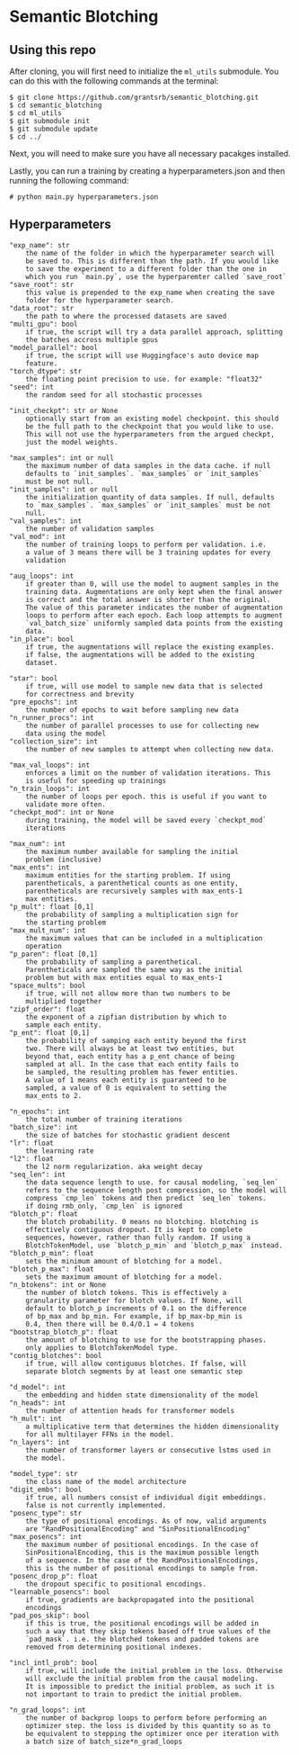 # Semantic Blotching

## Using this repo
After cloning, you will first need to initialize the `ml_utils`
submodule. You can do this with the following commands at the terminal:

    $ git clone https://github.com/grantsrb/semantic_blotching.git
    $ cd semantic_blotching
    $ cd ml_utils
    $ git submodule init
    $ git submodule update
    $ cd ../

Next, you will need to make sure you have all necessary pacakges
installed.

Lastly, you can run a training by creating a hyperparameters.json and
then running the following command:

    # python main.py hyperparameters.json

## Hyperparameters

    "exp_name": str
        the name of the folder in which the hyperparameter search will
        be saved to. This is different than the path. If you would like
        to save the experiment to a different folder than the one in
        which you run `main.py`, use the hyperparemter called `save_root`
    "save_root": str
        this value is prepended to the exp_name when creating the save
        folder for the hyperparameter search.
    "data_root": str
        the path to where the processed datasets are saved
    "multi_gpu": bool
        if true, the script will try a data parallel approach, splitting
        the batches accross multiple gpus
    "model_parallel": bool
        if true, the script will use Huggingface's auto device map
        feature.
    "torch_dtype": str
        the floating point precision to use. for example: "float32"
    "seed": int
        the random seed for all stochastic processes

    "init_checkpt": str or None
        optionally start from an existing model checkpoint. this should
        be the full path to the checkpoint that you would like to use.
        This will not use the hyperparameters from the argued checkpt,
        just the model weights.

    "max_samples": int or null
        the maximum number of data samples in the data cache. if null
        defaults to `init_samples`. `max_samples` or `init_samples`
        must be not null.
    "init_samples": int or null
        the initialization quantity of data samples. If null, defaults
        to `max_samples`. `max_samples` or `init_samples` must be not
        null.
    "val_samples": int
        the number of validation samples
    "val_mod": int
        the number of training loops to perform per validation. i.e.
        a value of 3 means there will be 3 training updates for every
        validation

    "aug_loops": int
        if greater than 0, will use the model to augment samples in the
        training data. Augmentations are only kept when the final answer
        is correct and the total answer is shorter than the original.
        The value of this parameter indicates the number of augmentation
        loops to perform after each epoch. Each loop attempts to augment
        `val_batch_size` uniformly sampled data points from the existing
        data.
    "in_place": bool
        if true, the augmentations will replace the existing examples.
        if false, the augmentations will be added to the existing
        dataset.

    "star": bool
        if true, will use model to sample new data that is selected
        for correctness and brevity
    "pre_epochs": int
        the number of epochs to wait before sampling new data
    "n_runner_procs": int
        the number of parallel processes to use for collecting new
        data using the model
    "collection_size": int
        the number of new samples to attempt when collecting new data.

    "max_val_loops": int
        enforces a limit on the number of validation iterations. This
        is useful for speeding up trainings
    "n_train_loops": int
        the number of loops per epoch. this is useful if you want to
        validate more often.
    "checkpt_mod": int or None
        during training, the model will be saved every `checkpt_mod`
        iterations

    "max_num": int
        the maximum number available for sampling the initial
        problem (inclusive)
    "max_ents": int
        maximum entities for the starting problem. If using
        parentheticals, a parenthetical counts as one entity,
        parentheticals are recursively samples with max_ents-1
        max entities.
    "p_mult": float [0,1]
        the probability of sampling a multiplication sign for
        the starting problem
    "max_mult_num": int
        the maximum values that can be included in a multiplication
        operation
    "p_paren": float [0,1]
        the probability of sampling a parenthetical.
        Parentheticals are sampled the same way as the initial
        problem but with max entities equal to max_ents-1
    "space_mults": bool
        if true, will not allow more than two numbers to be
        multiplied together
    "zipf_order": float
        the exponent of a zipfian distribution by which to
        sample each entity.
    "p_ent": float [0,1]
        the probability of samping each entity beyond the first
        two. There will always be at least two entities, but
        beyond that, each entity has a p_ent chance of being
        sampled at all. In the case that each entity fails to
        be sampled, the resulting problem has fewer entities.
        A value of 1 means each entity is guaranteed to be
        sampled, a value of 0 is equivalent to setting the
        max_ents to 2.

    "n_epochs": int
        the total number of training iterations
    "batch_size": int
        the size of batches for stochastic gradient descent
    "lr": float
        the learning rate
    "l2": float
        the l2 norm regularization. aka weight decay
    "seq_len": int
        the data sequence length to use. for causal modeling, `seq_len`
        refers to the sequence length post compression, so the model will
        compress `cmp_len` tokens and then predict `seq_len` tokens.
        if doing rmb_only, `cmp_len` is ignored
    "blotch_p": float
        the blotch probability. 0 means no blotching. blotching is
        effectively contiguous dropout. It is kept to complete
        sequences, however, rather than fully random. If using a
        BlotchTokenModel, use `blotch_p_min` and `blotch_p_max` instead.
    "blotch_p_min": float
        sets the minimum amount of blotching for a model.
    "blotch_p_max": float
        sets the maximum amount of blotching for a model.
    "n_btokens": int or None
        the number of blotch tokens. This is effectively a
        granularity parameter for blotch values. If None, will
        default to blotch_p increments of 0.1 on the difference
        of bp_max and bp_min. For example, if bp_max-bp_min is
        0.4, then there will be 0.4/0.1 = 4 tokens
    "bootstrap_blotch_p": float
        the amount of blotching to use for the bootstrapping phases.
        only applies to BlotchTokenModel type.
    "contig_blotches": bool
        if true, will allow contiguous blotches. If false, will
        separate blotch segments by at least one semantic step

    "d_model": int
        the embedding and hidden state dimensionality of the model
    "n_heads": int
        the number of attention heads for transformer models
    "h_mult": int
        a multiplicative term that determines the hidden dimensionality
        for all multilayer FFNs in the model.
    "n_layers": int
        the number of transformer layers or consecutive lstms used in
        the model.

    "model_type": str
        the class name of the model architecture
    "digit_embs": bool
        if true, all numbers consist of individual digit embeddings.
        false is not currently implemented.
    "posenc_type": str
        the type of positional encodings. As of now, valid arguments
        are "RandPositionalEncoding" and "SinPositionalEncoding"
    "max_posencs": int
        the maximum number of positional encodings. In the case of
        SinPositionalEncoding, this is the maximum possible length
        of a sequence. In the case of the RandPositionalEncodings,
        this is the number of positional encodings to sample from.
    "posenc_drop_p": float
        the dropout specific to positional encodings.
    "learnable_posencs": bool
        if true, gradients are backpropagated into the positional
        encodings
    "pad_pos_skip": bool
        if this is true, the positional encodings will be added in
        such a way that they skip tokens based off true values of the
        `pad_mask`. i.e. the blotched tokens and padded tokens are
        removed from determining positional indexes.

    "incl_intl_prob": bool
        if true, will include the initial problem in the loss. Otherwise
        will exclude the initial problem from the causal modeling.
        It is impossible to predict the initial problem, as such it is
        not important to train to predict the initial problem.

    "n_grad_loops": int
        the number of backprop loops to perform before performing an
        optimizer step. the loss is divided by this quantity so as to
        be equivalent to stepping the optimizer once per iteration with
        a batch size of batch_size*n_grad_loops

    
